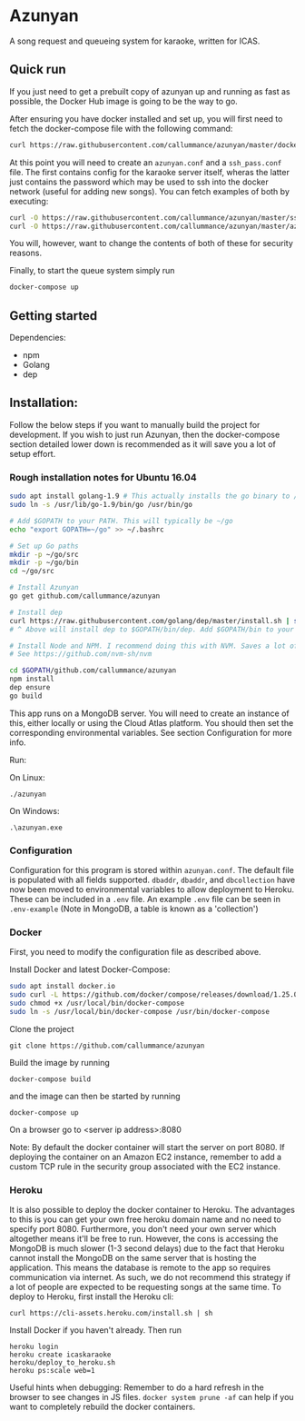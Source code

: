 # Azunyan
A song request and queueing system for karaoke, written for ICAS.

## Quick run
If you just need to get a prebuilt copy of azunyan up and running as fast as possible, the Docker Hub image is going to be the way to go.

After ensuring you have docker installed and set up, you will first need to fetch the docker-compose file with the following command:
```bash
curl https://raw.githubusercontent.com/callummance/azunyan/master/docker-compose-prod.yml -o docker-compose.yml
```
At this point you will need to create an `azunyan.conf` and a `ssh_pass.conf` file. The first contains config for the karaoke server itself, wheras the latter just contains the password which may be used to ssh into the docker network (useful for adding new songs). You can fetch examples of both by executing:
```bash
curl -O https://raw.githubusercontent.com/callummance/azunyan/master/ssh_pass.conf
curl -O https://raw.githubusercontent.com/callummance/azunyan/master/azunyan.conf
```
You will, however, want to change the contents of both of these for security reasons.

Finally, to start the queue system simply run
```bash
docker-compose up
```


## Getting started
Dependencies:
- npm
- Golang
- dep

## Installation:
Follow the below steps if you want to manually build the project for development. If you wish to just run Azunyan, then the docker-compose section detailed lower down is recommended as it will save you a lot of setup effort.

### Rough installation notes for Ubuntu 16.04

```bash
sudo apt install golang-1.9 # This actually installs the go binary to /usr/lib for some reason so we will need to do a symlink
sudo ln -s /usr/lib/go-1.9/bin/go /usr/bin/go

# Add $GOPATH to your PATH. This will typically be ~/go
echo "export GOPATH=~/go" >> ~/.bashrc

# Set up Go paths
mkdir -p ~/go/src
mkdir -p ~/go/bin
cd ~/go/src

# Install Azunyan
go get github.com/callummance/azunyan

# Install dep
curl https://raw.githubusercontent.com/golang/dep/master/install.sh | sh
# ^ Above will install dep to $GOPATH/bin/dep. Add $GOPATH/bin to your path

# Install Node and NPM. I recommend doing this with NVM. Saves a lot of headache.
# See https://github.com/nvm-sh/nvm

cd $GOPATH/github.com/callummance/azunyan
npm install
dep ensure
go build
```

This app runs on a MongoDB server. You will need to create an instance of this, either locally or using the Cloud Atlas platform.
You should then set the corresponding environmental variables. See section Configuration for more info.

Run:

On Linux:

```
./azunyan
```

On Windows:

```
.\azunyan.exe
```

### Configuration
Configuration for this program is stored within `azunyan.conf`. The default file is populated with all fields supported. 
`dbaddr`, `dbaddr`, and `dbcollection` have now been moved to environmental variables to allow deployment to Heroku. These can be included in a `.env` file. An example `.env` file can be seen in `.env-example` (Note in MongoDB, a table is known as a 'collection')

### Docker
First, you need to modify the configuration file as described above.


Install Docker and latest Docker-Compose:
```bash
sudo apt install docker.io
sudo curl -L https://github.com/docker/compose/releases/download/1.25.0/docker-compose-`uname -s`-`uname -m` -o /usr/local/bin/docker-compose
sudo chmod +x /usr/local/bin/docker-compose
sudo ln -s /usr/local/bin/docker-compose /usr/bin/docker-compose
```
Clone the project
```
git clone https://github.com/callummance/azunyan
```
Build the image by running 
```
docker-compose build
```
and the image can then be started by running
```
docker-compose up
```
On a browser go to \<server ip address\>:8080

Note: By default the docker container will start the server on port 8080. If deploying the container on an Amazon EC2 instance, remember to add a custom TCP rule in the security group associated with the EC2 instance.

### Heroku
It is also possible to deploy the docker container to Heroku. The advantages to this is you can get your own free heroku domain name
and no need to specify port 8080. Furthermore, you don't need your own server which altogether means it'll be free to run.
However, the cons is accessing the MongoDB is much slower (1-3 second delays) due to the fact that Heroku cannot install the MongoDB 
on the same server that is hosting the application. This means the database is remote to the app so requires
communication via internet. As such, we do not recommend this strategy if a lot of people are expected to be requesting songs at the
same time.
To deploy to Heroku, first install the Heroku cli:
```
curl https://cli-assets.heroku.com/install.sh | sh
```
Install Docker if you haven't already. Then run
```
heroku login
heroku create icaskaraoke
heroku/deploy_to_heroku.sh
heroku ps:scale web=1
```

Useful hints when debugging:
Remember to do a hard refresh in the browser to see changes in JS files.
`docker system prune -af` can help if you want to completely rebuild the docker containers.
